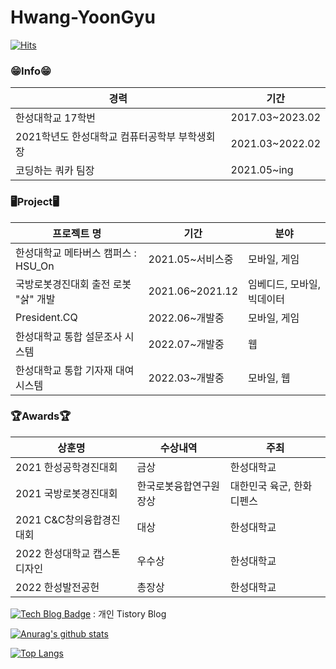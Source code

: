 # Hwang-YoonGyu

[![Hits](https://hits.seeyoufarm.com/api/count/incr/badge.svg?url=https%3A%2F%2Fgithub.com%2FHwang-YoonGyu&count_bg=%23E58181&title_bg=%23555555&icon=github.svg&icon_color=%23E7E7E7&title=hits&edge_flat=true)](https://hits.seeyoufarm.com)

### 😁Info😁

| 경력                                          | 기간            |
| --------------------------------------------- | --------------- |
| 한성대학교 17학번                             | 2017.03~2023.02 |
| 2021학년도 한성대학교 컴퓨터공학부 부학생회장 | 2021.03~2022.02 |
| 코딩하는 쿼카 팀장                            | 2021.05~ing     |



### 🖥️Project🖥️

| 프로젝트 명                          | 기간             | 분야                       |
| ------------------------------------ | ---------------- | -------------------------- |
| 한성대학교 메타버스 캠퍼스 : HSU_On  | 2021.05~서비스중 | 모바일, 게임               |
| 국방로봇경진대회 출전 로봇 "삵" 개발 | 2021.06~2021.12  | 임베디드, 모바일, 빅데이터 |
| President.CQ                         | 2022.06~개발중   | 모바일, 게임               |
| 한성대학교 통합 설문조사 시스템      | 2022.07~개발중   | 웹                         |
| 한성대학교 통합 기자재 대여 시스템   | 2022.03~개발중   | 모바일, 웹                 |

  

### 🏆Awards🏆

| 상훈명                       | 수상내역               | 주최                      |
| ---------------------------- | ---------------------- | ------------------------- |
| 2021 한성공학경진대회        | 금상                   | 한성대학교                |
| 2021 국방로봇경진대회        | 한국로봇융합연구원장상 | 대한민국 육군, 한화디펜스 |
| 2021 C&C창의융합경진대회     | 대상                   | 한성대학교                |
| 2022 한성대학교 캡스톤디자인 | 우수상                 | 한성대학교                |
| 2022 한성발전공헌            | 총장상                 | 한성대학교                |



  

[![Tech Blog Badge](http://img.shields.io/badge/-Tech%20blog-black?style=flat-square&logo=tistory&link=https://dequista.tistory.com/)](http://dequista.tistory.com/) : 개인 Tistory Blog



 [![Anurag's github stats](https://github-readme-stats.vercel.app/api?username=Hwang-YoonGyu&theme=radical&show_icons=true)](https://github.com/anuraghazra/github-readme-stats)  

[![Top Langs](https://github-readme-stats.vercel.app/api/top-langs/?username=Hwang-YoonGyu&langs_count=8&&theme=radical&show_icons=true)](https://github.com/anuraghazra/github-readme-stats)
